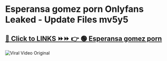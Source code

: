 
 # Esperansa gomez porn Onlyfans Leaked - Update Files mv5y5

## <h2><a href="https://clipsfans.com/Esperansa_gomez_porn&ref=git">🔗 Click to LINKS ⏩⏩ 👉 🟢 Esperansa gomez porn </a></h2>

<a href="https://clipsfans.com/Esperansa_gomez_porn&ref=git" rel="nofollow" data-target="animated-image.originalLink"><img src="https://i.ibb.co.com/xMMVF88/686577567.gif" alt="Viral Video Original" style="max-width: 100%; display: inline-block;" data-target="animated-image.originalImage"></a>

